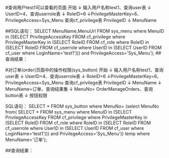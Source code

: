 #查询用户test1可以查看的页面
	开始
	↓
输入用户名称test1、查询user表
	↓
UserID=4、查询userrole表
	↓
    RoleID=6
	↓PrivilegeMasterKey=6、PrivilegeAccess=Sys_Menu  查询cf_privilege表
   PrivilegeID
   	↓
    MenuName

##SQL语句：
	SELECT MenuName,MenuUrl 
	FROM sys_menu 
	where MenuID in
	(SELECT PrivilegeAccessKey 
	FROM cf_privilege 
	where PrivilegeMasterKey in
		(SELECT RoleID 
		FROM cf_role 
		where RoleID in
			(SELECT RoleID 
			FROM cf_userrole 
			where UserID in
				(SELECT UserID 
				FROM cf_user 
				where LoginName='test1')))
 	and PrivilegeAccess='Sys_Menu');
##查询结果：
	 
#对订单(order)页面中的操作权限(sys_button)
	开始
	↓
输入用户名称test1、查询user表
	↓
UserID=4、查询userrole表
	↓
    RoleID=6
    	↓PrivilegeMasterKey=6、PrivilegeAccess=Sys_Menu  查询cf_privilege表
   PrivilegeID
	↓
     MenuName
     	↓
   MenuName=订单、查询结果集
	↓
MenuNo= OrderManageOrders、查询button表
	↓
     按钮权限


SQL语句：
	SELECT * FROM sys_button
	where MenuNo=
	(select MenuNo from(
		SELECT * 
		FROM sys_menu 
		where MenuID in
			(SELECT PrivilegeAccessKey 
			FROM cf_privilege 
			where PrivilegeMasterKey in
				(SELECT RoleID 
				FROM cf_role 
				where RoleID in
					(SELECT RoleID 
					FROM cf_userrole 
					where UserID in
						(SELECT UserID 
						FROM cf_user 
						where LoginName='test1')))
		 			and PrivilegeAccess='Sys_Menu')) temp
	 where MenuName='订单');

##查询结果：
 
